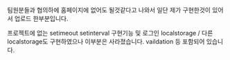 팀원분들과 협의하에 홈페이지에 없어도 될것같다고 나와서 일단 제가 구현한것이 있어서 업로드 한부분입니다.

프로젝트에 없는 setimeout setinterval 구현기능 및
로그인 localstorage / 다른 localstorage도 구현하였으나 이부분은 사라졌습니다. 
vaildation 등 포함되어 있습니다.

